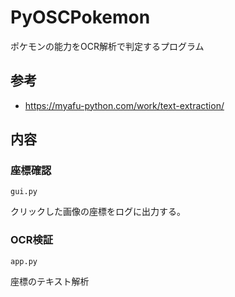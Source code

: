 # PyOSCPokemon
ポケモンの能力をOCR解析で判定するプログラム

## 参考
- https://myafu-python.com/work/text-extraction/

## 内容
### 座標確認
`gui.py`

クリックした画像の座標をログに出力する。

### OCR検証
`app.py`

座標のテキスト解析